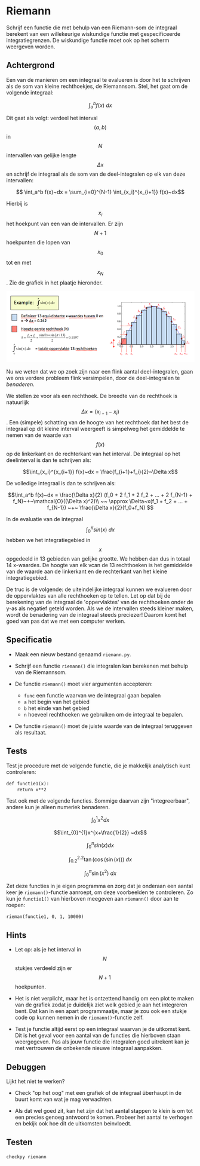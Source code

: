 # Riemann

Schrijf een functie die met behulp van een Riemann-som de integraal berekent van een willekeurige wiskundige functie met gespecificeerde integratiegrenzen. De wiskundige functie moet ook op het scherm weergeven worden.

## Achtergrond

Een van de manieren om een integraal te evalueren is door het te schrijven als de som van kleine rechthoekjes, de Riemannsom. Stel, het gaat om de volgende integraal:

$$ \int_a^b f(x)~dx $$

Dit gaat als volgt: verdeel het interval $$(a,b)$$ in $$N$$ intervallen van gelijke lengte $$\Delta x$$ en schrijf de integraal als de som van de deel-integralen op elk van deze intervallen:

$$ \int_a^b f(x)~dx = \sum_{i=0}^{N-1} \int_{x_i}^{x_{i+1}} f(x)~dx$$

Hierbij is $$x_i$$ het hoekpunt van een van de intervallen. Er zijn $$N+1$$ hoekpunten die lopen van $$x_0$$ tot en met $$x_{N}$$. Zie de grafiek in het plaatje hieronder.

![](RiemannExample.png)

Nu we weten dat we op zoek zijn naar een flink aantal deel-integralen, gaan we ons verdere probleem flink versimpelen, door de deel-integralen te *benaderen*.

We stellen ze voor als een rechthoek. De breedte van de rechthoek is natuurlijk 
$$\Delta x = (x_{i+1} - x_{i})$$. Een (simpele) schatting van de hoogte van het rechthoek dat het best de integraal op dit kleine interval weergeeft is simpelweg het gemiddelde te nemen van de waarde van $$f(x)$$ op de linkerkant en de rechterkant van het interval. De integraal op het deelinterval is dan te schrijven als:

$$\int_{x_i}^{x_{i+1}} f(x)~dx = \frac{f_{i+1}+f_i}{2}~\Delta x$$

De volledige integraal is dan te schrijven als:

$$\int_a^b f(x)~dx = \frac{\Delta x}{2} (f_0 + 2 f_1 + 2 f_2 + ... +  2 f_{N-1} + f_N)~+~\mathcal{O}((\Delta x)^2)\\
                       ~~ \approx \Delta~x(f_1 + f_2 + ... +  f_{N-1}) ~+~ \frac{\Delta x}{2}(f_0+f_N) $$

In de evaluatie van de integraal $$\int_{0}^{\pi}sin(x)~dx$$ hebben we het integratiegebied in $$x$$ opgedeeld in 13 gebieden van gelijke grootte. We hebben dan dus in totaal 14 x-waardes. De hoogte van elk vcan de 13 rechthoeken is het gemiddelde van de waarde aan de linkerkant en de rechterkant van het kleine integratiegebied.

De truc is de volgende: de uiteindelijke integraal kunnen we evalueren door de oppervlaktes van alle rechthoeken op te tellen. Let op dat bij de berekening van de integraal de 'oppervlaktes' van de rechthoeken onder de y-as als negatief geteld worden. Als we de intervallen steeds kleiner maken, wordt de benadering van de integraal steeds preciezer! Daarom komt het goed van pas dat we met een computer werken.

## Specificatie

- Maak een nieuw bestand genaamd `riemann.py`.

- Schrijf een functie `riemann()` die integralen kan berekenen met behulp van de Riemannsom. 

- De functie `riemann()` moet vier argumenten accepteren:

	- `func` een functie waarvan we de integraal gaan bepalen
	- `a` het begin van het gebied
	- `b` het einde van het gebied
	- `n` hoeveel rechthoeken we gebruiken om de integraal te bepalen.

- De functie `riemann()` moet de juiste waarde van de integraal teruggeven als resultaat.



## Tests

Test je procedure met de volgende functie, die je makkelijk analytisch kunt controleren:

	def functie1(x):
		return x**2

Test ook met de volgende functies. Sommige daarvan zijn "integreerbaar", andere kun je alleen numeriek benaderen.

$$\int_{0}^{1}x^2 dx$$

$$\int_{0}^{1}x^{x+\frac{1}{2}} ~dx$$

$$\int_{0}^{\pi}sin(x) dx$$

$$\int_{0.2}^{2.2} \tan(\cos(\sin(x))) ~dx$$

$$\int_{0}^{\pi} \sin(x^2) ~dx$$

Zet deze functies in je eigen programma en zorg dat je onderaan een aantal keer je `riemann()`-functie aanroept, om deze voorbeelden te controleren. Zo kun je `functie1()` van hierboven meegeven aan `riemann()` door aan te roepen:

    rieman(functie1, 0, 1, 10000)

## Hints

- Let op: als je het interval in $$N$$ stukjes verdeeld zijn er $$N+1$$ hoekpunten.

- Het is niet verplicht, maar het is ontzettend handig om een plot te maken van de grafiek zodat je duidelijk ziet welk gebied je aan het integreren bent. Dat kan in een apart programmaatje, maar je zou ook een stukje code op kunnen nemen in de `riemann()`-functie zelf.

- Test je functie altijd eerst op een integraal waarvan je de uitkomst kent. Dit is het geval voor een aantal van de functies die hierboven staan weergegeven. Pas als jouw functie die integralen goed uitrekent kan je met vertrouwen de onbekende nieuwe integraal aanpakken.


## Debuggen

Lijkt het niet te werken? 

- Check "op het oog" met een grafiek of de integraal überhaupt in de buurt komt van wat je mag verwachten.

- Als dat wel goed zit, kan het zijn dat het aantal stappen te klein is om tot een precies genoeg antwoord te komen. Probeer het aantal te verhogen en bekijk ook hoe dit de uitkomsten beinvloedt.


## Testen

	checkpy riemann
